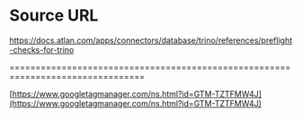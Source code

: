 # Source URL
https://docs.atlan.com/apps/connectors/database/trino/references/preflight-checks-for-trino

================================================================================

<!--
canonical: https://docs.atlan.com/apps/connectors/database/trino/references/preflight-checks-for-trino
link-alternate: https://docs.atlan.com/apps/connectors/database/trino/references/preflight-checks-for-trino
meta-description: Before [running the Trino crawler](/apps/connectors/database/trino/how-tos/crawl-trino), you can run [preflight checks](/product/connections/concepts/wha.
meta-docsearch:docusaurus_tag: docs-default-current
meta-docsearch:language: en
meta-docsearch:version: current
meta-docusaurus_locale: en
meta-docusaurus_tag: docs-default-current
meta-docusaurus_version: current
meta-generator: Docusaurus v3.8.1
meta-og-description: Before [running the Trino crawler](/apps/connectors/database/trino/how-tos/crawl-trino), you can run [preflight checks](/product/connections/concepts/wha.
meta-og-locale: en
meta-og-title: Preflight checks for Trino | Atlan Documentation
meta-og-url: https://docs.atlan.com/apps/connectors/database/trino/references/preflight-checks-for-trino
meta-twitter:card: summary_large_image
meta-viewport: width=device-width,initial-scale=1
title: Preflight checks for Trino | Atlan Documentation
-->

[https://www.googletagmanager.com/ns.html?id=GTM-TZTFMW4J](https://www.googletagmanager.com/ns.html?id=GTM-TZTFMW4J)

